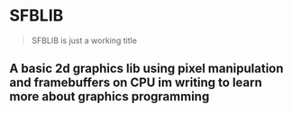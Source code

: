 # SFBLIB
>SFBLIB is just a working title

## A basic 2d graphics lib using pixel manipulation and framebuffers on CPU im writing to learn more about graphics programming

